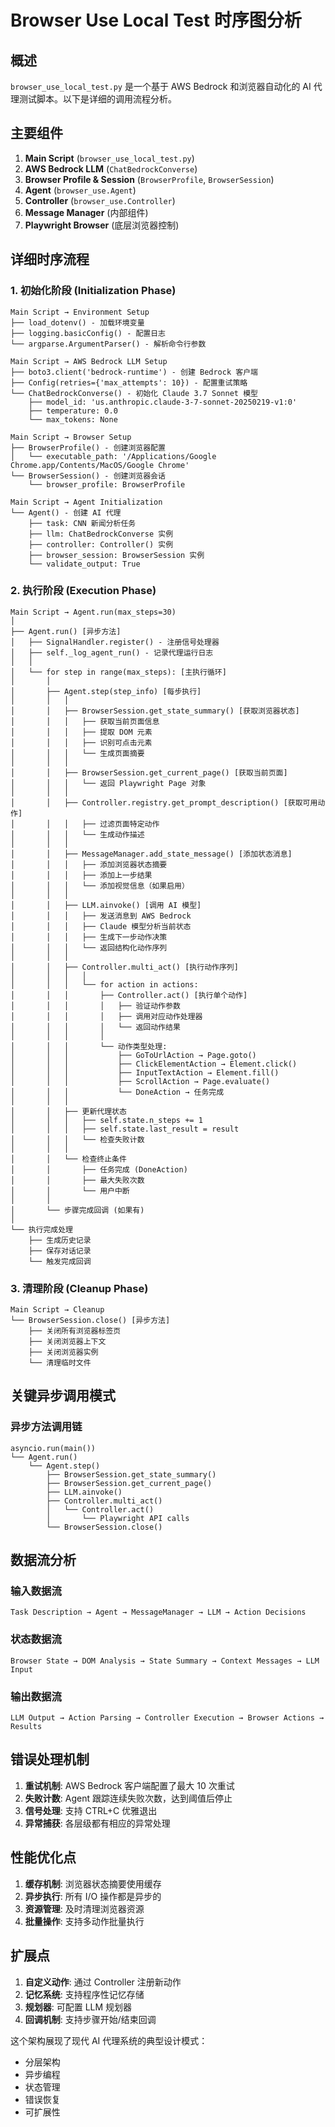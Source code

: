 # Browser Use Local Test 时序图分析

## 概述
`browser_use_local_test.py` 是一个基于 AWS Bedrock 和浏览器自动化的 AI 代理测试脚本。以下是详细的调用流程分析。

## 主要组件
1. **Main Script** (`browser_use_local_test.py`)
2. **AWS Bedrock LLM** (`ChatBedrockConverse`)
3. **Browser Profile & Session** (`BrowserProfile`, `BrowserSession`)
4. **Agent** (`browser_use.Agent`)
5. **Controller** (`browser_use.Controller`)
6. **Message Manager** (内部组件)
7. **Playwright Browser** (底层浏览器控制)

## 详细时序流程

### 1. 初始化阶段 (Initialization Phase)

```
Main Script → Environment Setup
├── load_dotenv() - 加载环境变量
├── logging.basicConfig() - 配置日志
└── argparse.ArgumentParser() - 解析命令行参数

Main Script → AWS Bedrock LLM Setup
├── boto3.client('bedrock-runtime') - 创建 Bedrock 客户端
├── Config(retries={'max_attempts': 10}) - 配置重试策略
└── ChatBedrockConverse() - 初始化 Claude 3.7 Sonnet 模型
    ├── model_id: 'us.anthropic.claude-3-7-sonnet-20250219-v1:0'
    ├── temperature: 0.0
    └── max_tokens: None

Main Script → Browser Setup
├── BrowserProfile() - 创建浏览器配置
│   └── executable_path: '/Applications/Google Chrome.app/Contents/MacOS/Google Chrome'
└── BrowserSession() - 创建浏览器会话
    └── browser_profile: BrowserProfile

Main Script → Agent Initialization
└── Agent() - 创建 AI 代理
    ├── task: CNN 新闻分析任务
    ├── llm: ChatBedrockConverse 实例
    ├── controller: Controller() 实例
    ├── browser_session: BrowserSession 实例
    └── validate_output: True
```

### 2. 执行阶段 (Execution Phase)

```
Main Script → Agent.run(max_steps=30)
│
├── Agent.run() [异步方法]
│   ├── SignalHandler.register() - 注册信号处理器
│   ├── self._log_agent_run() - 记录代理运行日志
│   │
│   └── for step in range(max_steps): [主执行循环]
│       │
│       ├── Agent.step(step_info) [每步执行]
│       │   │
│       │   ├── BrowserSession.get_state_summary() [获取浏览器状态]
│       │   │   ├── 获取当前页面信息
│       │   │   ├── 提取 DOM 元素
│       │   │   ├── 识别可点击元素
│       │   │   └── 生成页面摘要
│       │   │
│       │   ├── BrowserSession.get_current_page() [获取当前页面]
│       │   │   └── 返回 Playwright Page 对象
│       │   │
│       │   ├── Controller.registry.get_prompt_description() [获取可用动作]
│       │   │   ├── 过滤页面特定动作
│       │   │   └── 生成动作描述
│       │   │
│       │   ├── MessageManager.add_state_message() [添加状态消息]
│       │   │   ├── 添加浏览器状态摘要
│       │   │   ├── 添加上一步结果
│       │   │   └── 添加视觉信息（如果启用）
│       │   │
│       │   ├── LLM.ainvoke() [调用 AI 模型]
│       │   │   ├── 发送消息到 AWS Bedrock
│       │   │   ├── Claude 模型分析当前状态
│       │   │   ├── 生成下一步动作决策
│       │   │   └── 返回结构化动作序列
│       │   │
│       │   ├── Controller.multi_act() [执行动作序列]
│       │   │   │
│       │   │   └── for action in actions:
│       │   │       ├── Controller.act() [执行单个动作]
│       │   │       │   ├── 验证动作参数
│       │   │       │   ├── 调用对应动作处理器
│       │   │       │   └── 返回动作结果
│       │   │       │
│       │   │       └── 动作类型处理:
│       │   │           ├── GoToUrlAction → Page.goto()
│       │   │           ├── ClickElementAction → Element.click()
│       │   │           ├── InputTextAction → Element.fill()
│       │   │           ├── ScrollAction → Page.evaluate()
│       │   │           └── DoneAction → 任务完成
│       │   │
│       │   ├── 更新代理状态
│       │   │   ├── self.state.n_steps += 1
│       │   │   ├── self.state.last_result = result
│       │   │   └── 检查失败计数
│       │   │
│       │   └── 检查终止条件
│       │       ├── 任务完成 (DoneAction)
│       │       ├── 最大失败次数
│       │       └── 用户中断
│       │
│       └── 步骤完成回调 (如果有)
│
└── 执行完成处理
    ├── 生成历史记录
    ├── 保存对话记录
    └── 触发完成回调
```

### 3. 清理阶段 (Cleanup Phase)

```
Main Script → Cleanup
└── BrowserSession.close() [异步方法]
    ├── 关闭所有浏览器标签页
    ├── 关闭浏览器上下文
    ├── 关闭浏览器实例
    └── 清理临时文件
```

## 关键异步调用模式

### 异步方法调用链
```
asyncio.run(main()) 
└── Agent.run()
    └── Agent.step()
        ├── BrowserSession.get_state_summary()
        ├── BrowserSession.get_current_page()
        ├── LLM.ainvoke()
        ├── Controller.multi_act()
        │   └── Controller.act()
        │       └── Playwright API calls
        └── BrowserSession.close()
```

## 数据流分析

### 输入数据流
```
Task Description → Agent → MessageManager → LLM → Action Decisions
```

### 状态数据流
```
Browser State → DOM Analysis → State Summary → Context Messages → LLM Input
```

### 输出数据流
```
LLM Output → Action Parsing → Controller Execution → Browser Actions → Results
```

## 错误处理机制

1. **重试机制**: AWS Bedrock 客户端配置了最大 10 次重试
2. **失败计数**: Agent 跟踪连续失败次数，达到阈值后停止
3. **信号处理**: 支持 CTRL+C 优雅退出
4. **异常捕获**: 各层级都有相应的异常处理

## 性能优化点

1. **缓存机制**: 浏览器状态摘要使用缓存
2. **异步执行**: 所有 I/O 操作都是异步的
3. **资源管理**: 及时清理浏览器资源
4. **批量操作**: 支持多动作批量执行

## 扩展点

1. **自定义动作**: 通过 Controller 注册新动作
2. **记忆系统**: 支持程序性记忆存储
3. **规划器**: 可配置 LLM 规划器
4. **回调机制**: 支持步骤开始/结束回调

这个架构展现了现代 AI 代理系统的典型设计模式：
- 分层架构
- 异步编程
- 状态管理
- 错误恢复
- 可扩展性
